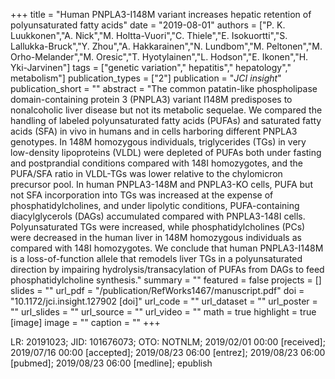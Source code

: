 +++
title = "Human PNPLA3-I148M variant increases hepatic retention of polyunsaturated fatty acids"
date = "2019-08-01"
authors = ["P. K. Luukkonen","A. Nick","M. Holtta-Vuori","C. Thiele","E. Isokuortti","S. Lallukka-Bruck","Y. Zhou","A. Hakkarainen","N. Lundbom","M. Peltonen","M. Orho-Melander","M. Oresic","T. Hyotylainen","L. Hodson","E. Ikonen","H. Yki-Jarvinen"]
tags = ["genetic variation"," hepatitis"," hepatology"," metabolism"]
publication_types = ["2"]
publication = "_JCI insight_"
publication_short = ""
abstract = "The common patatin-like phospholipase domain-containing protein 3 (PNPLA3) variant I148M predisposes to nonalcoholic liver disease but not its metabolic sequelae. We compared the handling of labeled polyunsaturated fatty acids (PUFAs) and saturated fatty acids (SFA) in vivo in humans and in cells harboring different PNPLA3 genotypes. In 148M homozygous individuals, triglycerides (TGs) in very low-density lipoproteins (VLDL) were depleted of PUFAs both under fasting and postprandial conditions compared with 148I homozygotes, and the PUFA/SFA ratio in VLDL-TGs was lower relative to the chylomicron precursor pool. In human PNPLA3-148M and PNPLA3-KO cells, PUFA but not SFA incorporation into TGs was increased at the expense of phosphatidylcholines, and under lipolytic conditions, PUFA-containing diacylglycerols (DAGs) accumulated compared with PNPLA3-148I cells. Polyunsaturated TGs were increased, while phosphatidylcholines (PCs) were decreased in the human liver in 148M homozygous individuals as compared with 148I homozygotes. We conclude that human PNPLA3-I148M is a loss-of-function allele that remodels liver TGs in a polyunsaturated direction by impairing hydrolysis/transacylation of PUFAs from DAGs to feed phosphatidylcholine synthesis."
summary = ""
featured = false
projects = []
slides = ""
url_pdf = "/publication/RefWorks1467/manuscript.pdf"
doi = "10.1172/jci.insight.127902 [doi]"
url_code = ""
url_dataset = ""
url_poster = ""
url_slides = ""
url_source = ""
url_video = ""
math = true
highlight = true
[image]
image = ""
caption = ""
+++

LR: 20191023; JID: 101676073; OTO: NOTNLM; 2019/02/01 00:00 [received]; 2019/07/16 00:00 [accepted]; 2019/08/23 06:00 [entrez]; 2019/08/23 06:00 [pubmed]; 2019/08/23 06:00 [medline]; epublish
